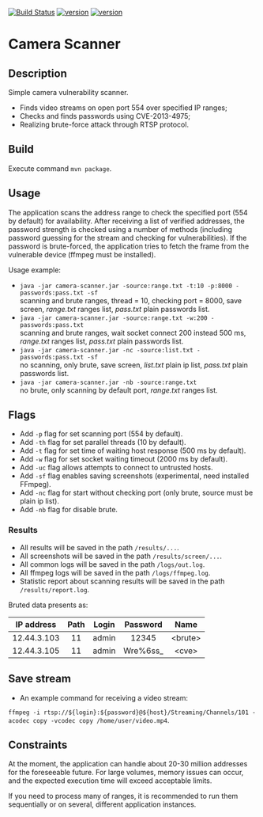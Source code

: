 [![Build Status](https://travis-ci.com/inkarnadin/alarh-camera-scanner.svg?branch=main)](https://travis-ci.com/inkarnadin/alarh-camera-scanner)
[![version](https://img.shields.io/badge/version-0.4.0-orange)](https://github.com/inkarnadin/alarh-camera-scanner/releases/tag/v0.4.0)
[![version](https://img.shields.io/badge/license-apache-yellow.svg)](https://github.com/inkarnadin/alarh-camera-scanner/blob/main/LICENSE.txt)

# Camera Scanner

## Description

Simple camera vulnerability scanner.
* Finds video streams on open port 554 over specified IP ranges;
* Checks and finds passwords using CVE-2013-4975;
* Realizing brute-force attack through RTSP protocol.

## Build

Execute command `mvn package`.

## Usage

The application scans the address range to check the specified port (554 by default) for availability. 
After receiving a list of verified addresses, the password strength is checked using a number of methods 
(including password guessing for the stream and checking for vulnerabilities). If the password is brute-forced, 
the application tries to fetch the frame from the vulnerable device (ffmpeg must be installed).

Usage example:
* `java -jar camera-scanner.jar -source:range.txt -t:10 -p:8000 -passwords:pass.txt -sf`  
scanning and brute ranges, thread = 10, checking port = 8000, save screen, *range.txt* ranges list, *pass.txt* plain passwords list.
* `java -jar camera-scanner.jar -source:range.txt -w:200 -passwords:pass.txt`  
scanning and brute ranges, wait socket connect 200 instead 500 ms, *range.txt* ranges list, *pass.txt* plain passwords list.
* `java -jar camera-scanner.jar -nc -source:list.txt -passwords:pass.txt -sf`  
no scanning, only brute, save screen, *list.txt* plain ip list, *pass.txt* plain passwords list.
* `java -jar camera-scanner.jar -nb -source:range.txt`  
no brute, only scanning by default port, *range.txt* ranges list.

## Flags
* Add `-p` flag for set scanning port (554 by default).
* Add `-th` flag for set parallel threads (10 by default).
* Add `-t` flag for set time of waiting host response (500 ms by default).
* Add `-w` flag for set socket waiting timeout (2000 ms by default).
* Add `-uc` flag allows attempts to connect to untrusted hosts.
* Add `-sf` flag enables saving screenshots (experimental, need installed FFmpeg).
* Add `-nc` flag for start without checking port (only brute, source must be plain ip list).
* Add `-nb` flag for disable brute.

### Results
* All results will be saved in the path `/results/...`.
* All screenshots will be saved in the path `/results/screen/...`.
* All common logs will be saved in the path `/logs/out.log`.
* All ffmpeg logs will be saved in the path `/logs/ffmpeg.log`.
* Statistic report about scanning results will be saved in the path `/results/report.log`.

Bruted data presents as:

|IP address    |Path      |Login    |Password     |Name               |
|:------------:|:--------:|:-------:|:-----------:|:-----------------:|
|12.44.3.103   |11        |admin    |12345        |\<brute\>          |
|12.44.3.105   |11        |admin    |Wre%6ss_     |\<cve\>            |
 
## Save stream
* An example command for receiving a video stream:

 `ffmpeg -i rtsp://${login}:${password}@${host}/Streaming/Channels/101 -acodec copy -vcodec copy /home/user/video.mp4`.
 
## Constraints
At the moment, the application can handle about 20-30 million addresses for the foreseeable future. For large volumes, 
memory issues can occur, and the expected execution time will exceed acceptable limits.

If you need to process many of ranges, it is recommended to run them sequentially or on several, different 
application instances. 